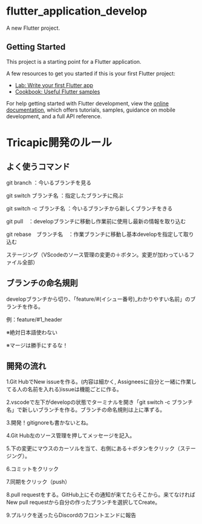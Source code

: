 # flutter_application_develop

A new Flutter project.

## Getting Started

This project is a starting point for a Flutter application.

A few resources to get you started if this is your first Flutter project:

- [Lab: Write your first Flutter app](https://docs.flutter.dev/get-started/codelab)
- [Cookbook: Useful Flutter samples](https://docs.flutter.dev/cookbook)

For help getting started with Flutter development, view the
[online documentation](https://docs.flutter.dev/), which offers tutorials,
samples, guidance on mobile development, and a full API reference.


# Tricapic開発のルール
  
## よく使うコマンド

git branch ：今いるブランチを見る

git switch ブランチ名 ：指定したブランチに飛ぶ

git switch -c ブランチ名 ：今いるブランチから新しくブランチをきる

git pull　：developブランチに移動し作業前に使用し最新の情報を取り込む

git rebase　ブランチ名　：作業ブランチに移動し基本developを指定して取り込む

ステージング（VScodeのソース管理の変更の＋ボタン。変更が加わっているファイル全部）

## ブランチの命名規則
  
developブランチから切り、「feature/#(イシュー番号)_わかりやすい名前」のブランチを作る。

例：feature/#1_header
  
※絶対日本語使わない

※マージは勝手にするな！

## 開発の流れ

1.Git HubでNew issueを作る。(内容は細かく, Assigneesに自分と一緒に作業してる人の名前を入れる)issueは機能ごとに作る。

2.vscodeで左下がdevelopの状態でターミナルを開き「git switch -c ブランチ名」で新しいブランチを作る。ブランチの命名規則は上に準ずる。

3.開発！gitignoreも書かないとね。

4.Git Hub左のソース管理を押してメッセージを記入。

5.下の変更にマウスのカーソルを当て、右側にある＋ボタンをクリック（ステージング）。

6.コミットをクリック

7.同期をクリック（push）

8.pull requestをする。GitHub上にその通知が来てたらそこから。来てなければNew pull requestから自分の作ったブランチを選択してCreate。

9.プルリクを送ったらDiscordのフロントエンドに報告
